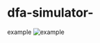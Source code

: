 # dfa-simulator-

example
![example](https://raw.githubusercontent.com/Nataset/dfa-simulator-/main/example.png)
